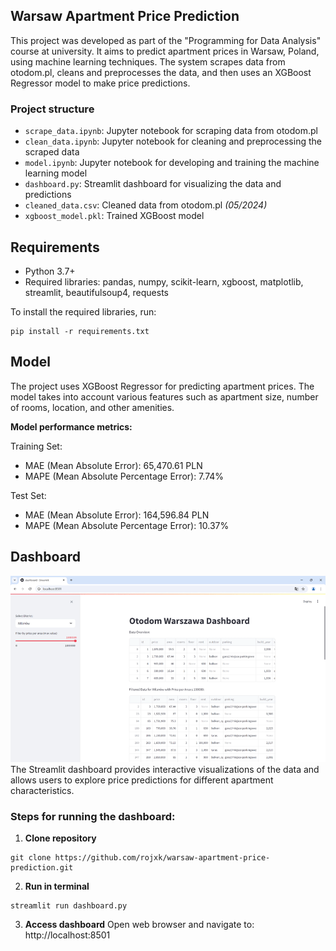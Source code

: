 ## Warsaw Apartment Price Prediction
This project was developed as part of the "Programming for Data Analysis" course at university. It aims to predict apartment prices in Warsaw, Poland, using machine learning techniques. The system scrapes data from otodom.pl, cleans and preprocesses the data, and then uses an XGBoost Regressor model to make price predictions.

### Project structure
- `scrape_data.ipynb`: Jupyter notebook for scraping data from otodom.pl
- `clean_data.ipynb`: Jupyter notebook for cleaning and preprocessing the scraped data
- `model.ipynb`: Jupyter notebook for developing and training the machine learning model
- `dashboard.py`: Streamlit dashboard for visualizing the data and predictions
- `cleaned_data.csv`: Cleaned data from otodom.pl *(05/2024)*
- `xgboost_model.pkl`: Trained XGBoost model

## Requirements
- Python 3.7+
- Required libraries: pandas, numpy, scikit-learn, xgboost, matplotlib, streamlit, beautifulsoup4, requests

To install the required libraries, run:
```
pip install -r requirements.txt
```
## Model

The project uses XGBoost Regressor for predicting apartment prices. The model takes into account various features such as apartment size, number of rooms, location, and other amenities.

**Model performance metrics:**

Training Set:

- MAE (Mean Absolute Error): 65,470.61 PLN
- MAPE (Mean Absolute Percentage Error): 7.74%

Test Set:

- MAE (Mean Absolute Error): 164,596.84 PLN
- MAPE (Mean Absolute Percentage Error): 10.37%

## Dashboard
![gif](/assets/dashboard.gif)
The Streamlit dashboard provides interactive visualizations of the data and allows users to explore price predictions for different apartment characteristics.

### Steps for running the dashboard:

1. **Clone repository**
```
git clone https://github.com/rojxk/warsaw-apartment-price-prediction.git
```
2. **Run in terminal**
```
streamlit run dashboard.py
```
3. **Access dashboard**
Open web browser and navigate to:  http://localhost:8501
